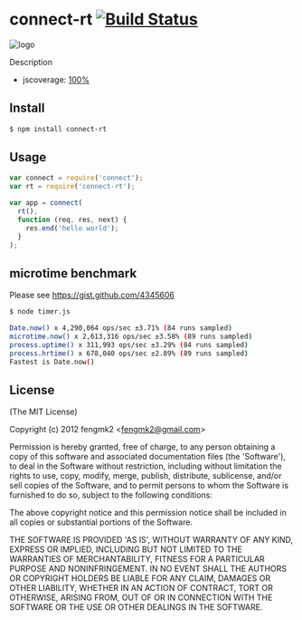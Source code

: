 connect-rt [![Build Status](https://secure.travis-ci.org/fengmk2/connect-rt.png)](http://travis-ci.org/fengmk2/connect-rt)
=======

![logo](https://raw.github.com/fengmk2/connect-rt/master/logo.png)

Description

* jscoverage: [100%](http://fengmk2.github.com/coverage/connect-rt.html)

## Install

```bash
$ npm install connect-rt
```

## Usage

```js
var connect = require('connect');
var rt = require('connect-rt');

var app = connect(
  rt(),
  function (req, res, next) {
    res.end('hello world');
  }
);
```

## microtime benchmark

Please see https://gist.github.com/4345606

```bash
$ node timer.js 

Date.now() x 4,290,064 ops/sec ±3.71% (84 runs sampled)
microtime.now() x 2,613,316 ops/sec ±3.58% (89 runs sampled)
process.uptime() x 311,993 ops/sec ±3.29% (84 runs sampled)
process.hrtime() x 678,040 ops/sec ±2.89% (89 runs sampled)
Fastest is Date.now()
```

## License 

(The MIT License)

Copyright (c) 2012 fengmk2 &lt;fengmk2@gmail.com&gt;

Permission is hereby granted, free of charge, to any person obtaining
a copy of this software and associated documentation files (the
'Software'), to deal in the Software without restriction, including
without limitation the rights to use, copy, modify, merge, publish,
distribute, sublicense, and/or sell copies of the Software, and to
permit persons to whom the Software is furnished to do so, subject to
the following conditions:

The above copyright notice and this permission notice shall be
included in all copies or substantial portions of the Software.

THE SOFTWARE IS PROVIDED 'AS IS', WITHOUT WARRANTY OF ANY KIND,
EXPRESS OR IMPLIED, INCLUDING BUT NOT LIMITED TO THE WARRANTIES OF
MERCHANTABILITY, FITNESS FOR A PARTICULAR PURPOSE AND NONINFRINGEMENT.
IN NO EVENT SHALL THE AUTHORS OR COPYRIGHT HOLDERS BE LIABLE FOR ANY
CLAIM, DAMAGES OR OTHER LIABILITY, WHETHER IN AN ACTION OF CONTRACT,
TORT OR OTHERWISE, ARISING FROM, OUT OF OR IN CONNECTION WITH THE
SOFTWARE OR THE USE OR OTHER DEALINGS IN THE SOFTWARE.